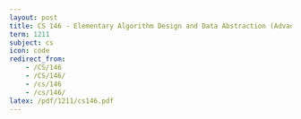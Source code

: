 ```yaml
---
layout: post
title: CS 146 - Elementary Algorithm Design and Data Abstraction (Advanced Version)
term: 1211
subject: cs
icon: code
redirect_from:
    - /CS/146
    - /CS/146/
    - /cs/146
    - /cs/146/
latex: /pdf/1211/cs146.pdf
---
```

